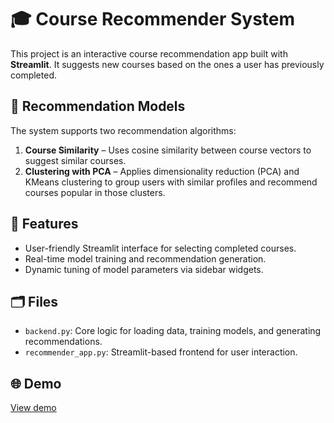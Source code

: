 # 🎓 Course Recommender System

This project is an interactive course recommendation app built with **Streamlit**. It suggests new courses based on the ones a user has previously completed.

## 🧠 Recommendation Models

The system supports two recommendation algorithms:

1. **Course Similarity** – Uses cosine similarity between course vectors to suggest similar courses.
2. **Clustering with PCA** – Applies dimensionality reduction (PCA) and KMeans clustering to group users with similar profiles and recommend courses popular in those clusters.

## 🚀 Features

- User-friendly Streamlit interface for selecting completed courses.
- Real-time model training and recommendation generation.
- Dynamic tuning of model parameters via sidebar widgets.

## 🗂️ Files

- `backend.py`: Core logic for loading data, training models, and generating recommendations.
- `recommender_app.py`: Streamlit-based frontend for user interaction.

## 🌐 Demo

[View  demo](https://course-recommender-app.up.railway.app/)
